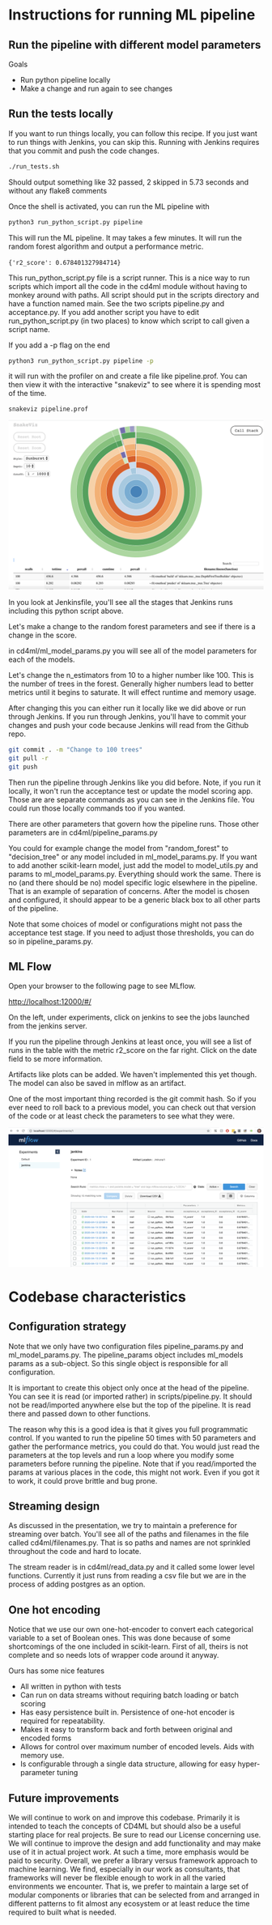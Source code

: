 # Instructions for running ML pipeline

## Run the pipeline with different model parameters

Goals

* Run python pipeline locally
* Make a change and run again to see changes

## Run the tests locally

If you want to run things locally, you can follow this recipe. If you just want
to run things with Jenkins, you can skip this. Running with Jenkins requires that
you commit and push the code changes. 

```bash
./run_tests.sh
```

Should output something like
32 passed, 2 skipped in 5.73 seconds
and without any flake8 comments

Once the shell is activated, you can run the ML pipeline with

```bash
python3 run_python_script.py pipeline
```

This will run the ML pipeline. It may takes a few minutes. It will run the random forest 
algorithm and output a performance metric. 

`{'r2_score': 0.678401327984714}`

This run_python_script.py file is a script runner. This is a nice way to run scripts which import 
all the code in the cd4ml module without having to monkey around with paths. All script should put
in the scripts directory and have a function named main. See the two scripts pipeline.py 
and acceptance.py. If you add another script you have to edit run_python_script.py (in two places)
to know which script to call given a script name. 

If you add a -p flag on the end
```bash
python3 run_python_script.py pipeline -p
```

it will run with the profiler on and create a file like pipeline.prof. You can then view it with 
the interactive "snakeviz" to see where it is spending most of the time. 
```bash
snakeviz pipeline.prof
```

![Snakeviz](./images/snakeviz.png)

In you look at Jenkinsfile, you'll see all the stages that Jenkins runs including this 
python script above.

Let's make a change to the random forest parameters and see if there is a change in the score.

in cd4ml/ml_model_params.py you will see all of the model parameters for each of the models.

Let's change the n_estimators from 10 to a higher number like 100. This is the number of trees
in the forest. Generally higher numbers lead to better metrics until it begins to saturate. It
will effect runtime and memory usage. 

After changing this you can either run it locally like we did above or run through Jenkins. If
you run through Jenkins, you'll have to commit your changes and push your code because Jenkins will
read from the Github repo. 

```bash
git commit . -m "Change to 100 trees"
git pull -r
git push
```

Then run the pipeline through Jenkins like you did before. Note, if you run it locally, it won't 
run the acceptance test or update the model scoring app. Those are are separate commands as you
can see in the Jenkins file. You could run those locally commands too if you wanted.

There are other parameters that govern how the pipeline runs. Those other parameters are in
cd4ml/pipeline_params.py

You could for example change the model from "random_forest" to "decision_tree" or any model 
included in ml_model_params.py. If you want to add another scikit-learn model, just add the model
to model_utils.py and params to ml_model_params.py. Everything should work the same. There is no
(and there should be no) model specific logic elsewhere in the pipeline. That is an example of
separation of concerns. After the model is chosen and configured, it should appear to be a 
generic black box to all other parts of the pipeline. 

Note that some choices of model or configurations might not pass the acceptance test stage. 
If you need to adjust those thresholds, you can do so in pipeline_params.py. 

## ML Flow

Open your browser to the following page to see MLflow.

[http://localhost:12000/#/](http://localhost:12000/#/)

On the left, under experiments, click on jenkins to see the jobs launched from 
the jenkins server.

If you run the pipeline through Jenkins at least once, you will see a list of runs in the 
table with the metric r2_score on the far right. Click on the date field to se more information.

Artifacts like plots can be added. We haven't implemented this yet though. 
The model can also be saved in mlflow as an artifact.

One of the most important thing recorded is the git commit hash. So if you ever need to roll back
to a previous model, you can check out that version of the code or at least check the parameters
to see what they were.

![MLflow](./images/mlflow.png)


# Codebase characteristics

## Configuration strategy

Note that we only have two configuration files pipeline_params.py and ml_model_params.py. The
pipeline_params object includes ml_models params as a sub-object. So this single object 
is responsible for all configuration.

It is important to create this object only once at the head of the pipeline. You can see it 
is read (or imported rather) in scripts/pipeline.py. It should not be read/imported anywhere else
but the top of the pipeline. It is read there and passed down to other functions. 

The reason why this is a good idea is that it gives you full programmatic control. If you 
wanted to run the pipeline 50 times with 50 parameters and gather the performance metrics, you
could do that. You would just read the parameters at the top levels and run a loop where you 
modify some parameters before running the pipeline. Note that if you read/imported the 
params at various places in the code, this might not work. Even if you got it to work, it could
prove brittle and bug prone. 

## Streaming design

As discussed in the presentation, we try to maintain a preference for streaming over batch.
You'll see all of the paths and filenames in the  file called cd4ml/filenames.py. That is so
paths and names are not sprinkled throughout the code and hard to locate. 

The stream reader is in cd4ml/read_data.py and it called some lower level functions. Currently
it just runs from reading a csv file but we are in the process of adding postgres as an option.

## One hot encoding

Notice that we use our own one-hot-encoder to convert each categorical variable to a set 
of Boolean ones. This was done because of some shortcomings of the one included in scikit-learn. 
First of all, theirs is not complete and so needs lots of wrapper code around it anyway. 

Ours has some nice features

* All written in python with tests
* Can run on data streams without requiring batch loading or batch scoring
* Has easy persistence built in. Persistence of one-hot encoder is required for repeatability.
* Makes it easy to transform back and forth between original and encoded forms
* Allows for control over maximum number of encoded levels. Aids with memory use.
* Is configurable through a single data structure, allowing for easy hyper-parameter tuning

## Future improvements

We will continue to work on and improve this codebase. Primarily it is intended to teach the 
concepts of CD4ML but should also be a useful starting place for real projects. Be sure to 
read our License concerning use. We will continue to improve the design and add functionality
and may make use of it in actual project work. At such a time, more emphasis would be paid to 
security. Overall, we prefer a library versus framework approach to machine learning. 
We find, especially in our work as consultants, that frameworks will never be flexible enough 
to work in all the varied environments we encounter. That is, we prefer to maintain a large 
set of modular components or libraries that can be selected from and arranged in different 
patterns to fit almost any ecosystem or at least reduce the time required to built what is 
needed.
